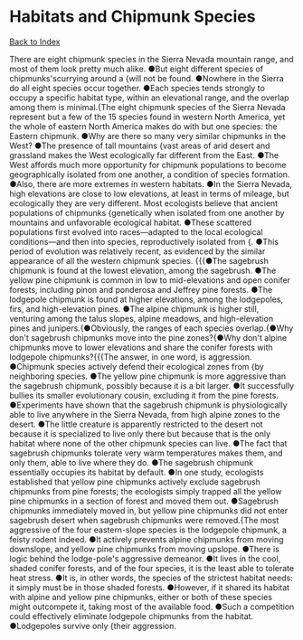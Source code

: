 # Habitats and Chipmunk Species
[Back to Index](https://github.com/windows10010/tpoExtractor/blog/master/README.md)

There are eight chipmunk species in the Sierra Nevada mountain range, and most of them look pretty much alike. ●But eight different species of chipmunks'scurrying around a {will not be found. ●Nowhere in the Sierra do all eight species occur together. ●Each species tends strongly to occupy a specific habitat type, within an elevational range, and the overlap among them is minimal.{The eight chipmunk species of the Sierra Nevada represent but a few of the 15 species found in western North America, yet the whole of eastern North America makes do with but one species: the Eastern chipmunk. ●Why are there so many very similar chipmunks in the West? ●The presence of tall mountains {vast areas of arid desert and grassland makes the West ecologically far different from the East. ●The West affords much more opportunity for chipmunk populations to become geographically isolated from one another, a condition of species formation. ●Also, there are more extremes in western habitats. ●In the Sierra Nevada, high elevations are close to low elevations, at least in terms of mileage, but ecologically they are very different. Most ecologists believe that ancient populations of chipmunks {genetically when isolated from one another by mountains and unfavorable ecological habitat. ●These scattered populations first evolved into races—adapted to the local ecological conditions—and then into species, reproductively isolated from {. ●This period of evolution was relatively recent, as evidenced by the similar appearance of all the western chipmunk species. {{{●The sagebrush chipmunk is found at the lowest elevation, among the sagebrush. ●The yellow pine chipmunk is common in low to mid-elevations and open conifer forests, including pinon and ponderosa and Jeffrey pine forests. ●The lodgepole chipmunk is found at higher elevations, among the lodgepoles, firs, and high-elevation pines. ●The alpine chipmunk is higher still, venturing among the talus slopes, alpine meadows, and high-elevation pines and junipers.{●Obviously, the ranges of each species overlap.{●Why don't sagebrush chipmunks move into the pine zones?{●Why don't alpine chipmunks move to lower elevations and share the conifer forests with lodgepole chipmunks?{{{The answer, in one word, is aggression. ●Chipmunk species actively defend their ecological zones from {by neighboring species. ●The yellow pine chipmunk is more aggressive than the sagebrush chipmunk, possibly because it is a bit larger. ●It successfully bullies its smaller evolutionary cousin, excluding it from the pine forests. ●Experiments have shown that the sagebrush chipmunk is physiologically able to live anywhere in the Sierra Nevada, from high alpine zones to the desert. ●The little creature is apparently restricted to the desert not because it is specialized to live only there but because that is the only habitat where none of the other chipmunk species can live. ●The fact that sagebrush chipmunks tolerate very warm temperatures makes them, and only them, able to live where they do. ●The sagebrush chipmunk essentially occupies its habitat by default. ●In one study, ecologists established that yellow pine chipmunks actively exclude sagebrush chipmunks from pine forests; the ecologists simply trapped all the yellow pine chipmunks in a section of forest and moved them out. ●Sagebrush chipmunks immediately moved in, but yellow pine chipmunks did not enter sagebrush desert when sagebrush chipmunks were removed.{The most aggressive of the four eastern-slope species is the lodgepole chipmunk, a feisty rodent indeed. ●It actively prevents alpine chipmunks from moving downslope, and yellow pine chipmunks from moving upslope. ●There is logic behind the lodge-pole's aggressive demeanor. ●It lives in the cool, shaded conifer forests, and of the four species, it is the least able to tolerate heat stress. ●It is, in other words, the species of the strictest habitat needs: it simply must be in those shaded forests. ●However, if it shared its habitat with alpine and yellow pine chipmunks, either or both of these species might outcompete it, taking most of the available food. ●Such a competition could effectively eliminate lodgepole chipmunks from the habitat. ●Lodgepoles survive only {their aggression.
